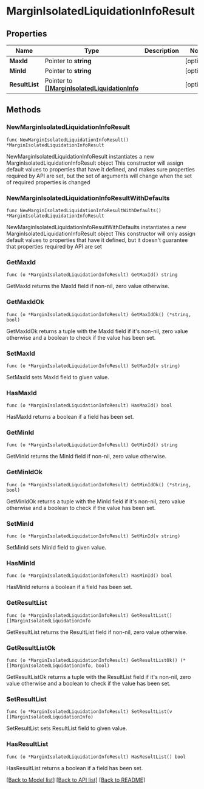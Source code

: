 # MarginIsolatedLiquidationInfoResult

## Properties

Name | Type | Description | Notes
------------ | ------------- | ------------- | -------------
**MaxId** | Pointer to **string** |  | [optional] 
**MinId** | Pointer to **string** |  | [optional] 
**ResultList** | Pointer to [**[]MarginIsolatedLiquidationInfo**](MarginIsolatedLiquidationInfo.md) |  | [optional] 

## Methods

### NewMarginIsolatedLiquidationInfoResult

`func NewMarginIsolatedLiquidationInfoResult() *MarginIsolatedLiquidationInfoResult`

NewMarginIsolatedLiquidationInfoResult instantiates a new MarginIsolatedLiquidationInfoResult object
This constructor will assign default values to properties that have it defined,
and makes sure properties required by API are set, but the set of arguments
will change when the set of required properties is changed

### NewMarginIsolatedLiquidationInfoResultWithDefaults

`func NewMarginIsolatedLiquidationInfoResultWithDefaults() *MarginIsolatedLiquidationInfoResult`

NewMarginIsolatedLiquidationInfoResultWithDefaults instantiates a new MarginIsolatedLiquidationInfoResult object
This constructor will only assign default values to properties that have it defined,
but it doesn't guarantee that properties required by API are set

### GetMaxId

`func (o *MarginIsolatedLiquidationInfoResult) GetMaxId() string`

GetMaxId returns the MaxId field if non-nil, zero value otherwise.

### GetMaxIdOk

`func (o *MarginIsolatedLiquidationInfoResult) GetMaxIdOk() (*string, bool)`

GetMaxIdOk returns a tuple with the MaxId field if it's non-nil, zero value otherwise
and a boolean to check if the value has been set.

### SetMaxId

`func (o *MarginIsolatedLiquidationInfoResult) SetMaxId(v string)`

SetMaxId sets MaxId field to given value.

### HasMaxId

`func (o *MarginIsolatedLiquidationInfoResult) HasMaxId() bool`

HasMaxId returns a boolean if a field has been set.

### GetMinId

`func (o *MarginIsolatedLiquidationInfoResult) GetMinId() string`

GetMinId returns the MinId field if non-nil, zero value otherwise.

### GetMinIdOk

`func (o *MarginIsolatedLiquidationInfoResult) GetMinIdOk() (*string, bool)`

GetMinIdOk returns a tuple with the MinId field if it's non-nil, zero value otherwise
and a boolean to check if the value has been set.

### SetMinId

`func (o *MarginIsolatedLiquidationInfoResult) SetMinId(v string)`

SetMinId sets MinId field to given value.

### HasMinId

`func (o *MarginIsolatedLiquidationInfoResult) HasMinId() bool`

HasMinId returns a boolean if a field has been set.

### GetResultList

`func (o *MarginIsolatedLiquidationInfoResult) GetResultList() []MarginIsolatedLiquidationInfo`

GetResultList returns the ResultList field if non-nil, zero value otherwise.

### GetResultListOk

`func (o *MarginIsolatedLiquidationInfoResult) GetResultListOk() (*[]MarginIsolatedLiquidationInfo, bool)`

GetResultListOk returns a tuple with the ResultList field if it's non-nil, zero value otherwise
and a boolean to check if the value has been set.

### SetResultList

`func (o *MarginIsolatedLiquidationInfoResult) SetResultList(v []MarginIsolatedLiquidationInfo)`

SetResultList sets ResultList field to given value.

### HasResultList

`func (o *MarginIsolatedLiquidationInfoResult) HasResultList() bool`

HasResultList returns a boolean if a field has been set.


[[Back to Model list]](../README.md#documentation-for-models) [[Back to API list]](../README.md#documentation-for-api-endpoints) [[Back to README]](../README.md)


